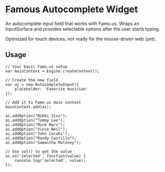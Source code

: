 Famous Autocomplete Widget
==========================

An autocomplete input field that works with Famo.us. Wraps an InputSurface and provides selectable
options after the user starts typing. 

Optimized for touch devices, not ready for the mouse-driven web (yet). 


Usage
-----

    // Your basic Famo.us setup
    var mainContext = Engine.createContext();

    // Create the new field
    var ai = new AutocompleteInput({
        placeholder: 'Favorite musician'
    });
    
    // Add it to Famo.us main context
    mainContext.add(ai);
    
    ai.addOption("Nikki Sixx");
    ai.addOption("Tommy Lee");
    ai.addOption("Mick Mars");
    ai.addOption("Vince Neil");
    ai.addOption("John Corabi");
    ai.addOption("Randy Castillo");
    ai.addOption("Samantha Maloney");
    
    // Use val() to get the value
    ai.on('selected', function(value) {
        console.log('selected', value);
    });
    
    
